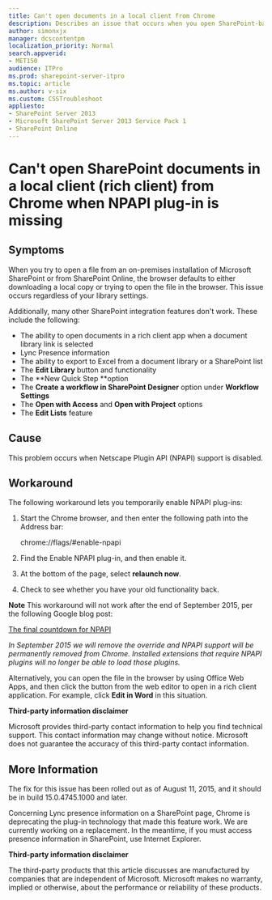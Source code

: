 ```yaml
---
title: Can't open documents in a local client from Chrome
description: Describes an issue that occurs when you open SharePoint-based files in the Chrome browser. Because Chrome has deprecated NPAPI support, SharePoint integration with Chrome has been disrupted. A workaround is provided.
author: simonxjx
manager: dcscontentpm
localization_priority: Normal
search.appverid: 
- MET150
audience: ITPro
ms.prod: sharepoint-server-itpro
ms.topic: article
ms.author: v-six
ms.custom: CSSTroubleshoot
appliesto:
- SharePoint Server 2013
- Microsoft SharePoint Server 2013 Service Pack 1
- SharePoint Online
---
```


# Can't open SharePoint documents in a local client (rich client) from Chrome when NPAPI plug-in is missing

## Symptoms

When you try to open a file from an on-premises installation of Microsoft SharePoint or from SharePoint Online, the browser defaults to either downloading a local copy or trying to open the file in the browser. This issue occurs regardless of your library settings.

Additionally, many other SharePoint integration features don't work. These include the following:

- The ability to open documents in a rich client app when a document library link is selected   
- Lync Presence information   
- The ability to export to Excel from a document library or a SharePoint list    
- The **Edit Library** button and functionality   
- The **New Quick Step **option    
- The **Create a workflow in SharePoint Designer** option under **Workflow Settings**   
- The **Open with Access** and **Open with Project** options   
- The **Edit Lists** feature   


## Cause

This problem occurs when Netscape Plugin API (NPAPI) support is disabled.

## Workaround

The following workaround lets you temporarily enable NPAPI plug-ins:

1. Start the Chrome browser, and then enter the following path into the Address bar:

    chrome://flags/#enable-npapi   
2. Find the Enable NPAPI plug-in, and then enable it.   
3. At the bottom of the page, select **relaunch now**.   
4. Check to see whether you have your old functionality back.   

**Note** This workaround will not work after the end of September 2015, per the following Google blog post:

[The final countdown for NPAPI](https://blog.chromium.org/2014/11/the-final-countdown-for-npapi.html)

*In September 2015 we will remove the override and NPAPI support will be permanently removed from Chrome. Installed extensions that require NPAPI plugins will no longer be able to load those plugins.*

Alternatively, you can open the file in the browser by using Office Web Apps, and then click the button from the web editor to open in a rich client application. For example, click **Edit in Word** in this situation.

**Third-party information disclaimer**

Microsoft provides third-party contact information to help you find technical support. This contact information may change without notice. Microsoft does not guarantee the accuracy of this third-party contact information.

## More Information

The fix for this issue has been rolled out as of August 11, 2015, and it should be in build 15.0.4745.1000 and later.

Concerning Lync presence information on a SharePoint page, Chrome is deprecating the plug-in technology that made this feature work. We are currently working on a replacement. In the meantime, if you must access presence information in SharePoint, use Internet Explorer.  

**Third-party information disclaimer**

The third-party products that this article discusses are manufactured by companies that are independent of Microsoft. Microsoft makes no warranty, implied or otherwise, about the performance or reliability of these products.
